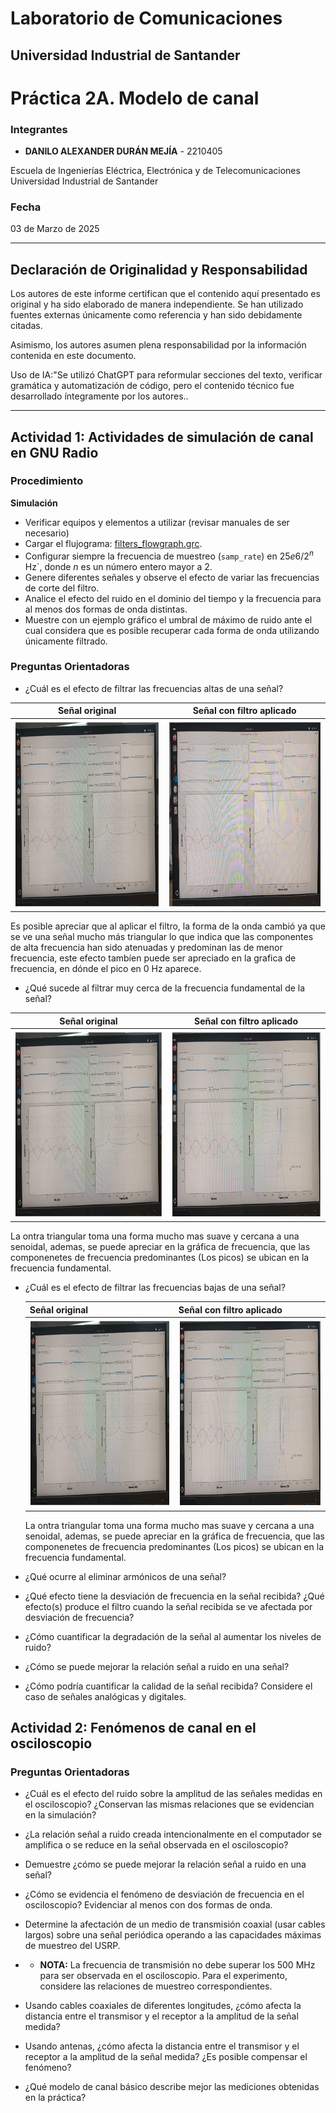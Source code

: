 # Laboratorio de Comunicaciones
## Universidad Industrial de Santander
# Práctica 2A. Modelo de canal

### Integrantes
- **DANILO ALEXANDER DURÁN MEJÍA** - 2210405
  
Escuela de Ingenierías Eléctrica, Electrónica y de Telecomunicaciones  
Universidad Industrial de Santander

### Fecha
03 de Marzo de 2025

---

## Declaración de Originalidad y Responsabilidad
Los autores de este informe certifican que el contenido aquí presentado es original y ha sido elaborado de manera independiente. Se han utilizado fuentes externas únicamente como referencia y han sido debidamente citadas.

Asimismo, los autores asumen plena responsabilidad por la información contenida en este documento. 

Uso de IA:"Se utilizó ChatGPT para reformular secciones del texto, verificar gramática y automatización de código, pero el contenido técnico fue desarrollado íntegramente por los autores..

---
## Actividad 1: Actividades de simulación de canal en GNU Radio

### Procedimiento

**Simulación**
   - Verificar equipos y elementos a utilizar (revisar manuales de ser necesario)
   - Cargar el flujograma: [filters_flowgraph.grc](filters_flowgraph.grc).
   - Configurar siempre la frecuencia de muestreo (`samp_rate`) en $25e6/2^n$ Hz`, donde $n$ es un número entero mayor a 2.
   - Genere diferentes señales y observe el efecto de variar las frecuencias de corte del filtro.
   - Analice el efecto del ruido en el dominio del tiempo y la frecuencia para al menos dos formas de onda distintas.
   - Muestre con un ejemplo gráfico el umbral de máximo de ruido ante el cual considera que es posible recuperar cada forma de onda utilizando únicamente filtrado.

### Preguntas Orientadoras

- ¿Cuál es el efecto de filtrar las frecuencias altas de una señal?
  
| Señal original            | Señal con filtro aplicado                 |
  |-----------------|-----------------------|
  | <img src="w2.PNG" height="300">            | <img src="w1.PNG" height="300">                 |

  Es posible apreciar que al aplicar el filtro, la forma de la onda cambió ya que se ve una señal mucho más triangular lo que indica que las componentes de alta frecuencia han sido atenuadas y predominan las de menor frecuencia, este efecto tambíen puede ser apreciado en la grafica de frecuencia, en dónde el pico en 0 Hz aparece.
  
- ¿Qué sucede al filtrar muy cerca de la frecuencia fundamental de la señal?
  
| Señal original            | Señal con filtro aplicado                 |
  |-----------------|-----------------------|
  | <img src="w2.PNG" height="300">            | <img src="w3.PNG" height="300">                 |

  La ontra triangular toma una forma mucho mas suave y cercana a una senoidal, ademas, se puede apreciar en la gráfica de frecuencia, que las componenetes de frecuencia predominantes (Los picos) se ubican en la frecuencia fundamental.
  
- ¿Cuál es el efecto de filtrar las frecuencias bajas de una señal?

  | Señal original            | Señal con filtro aplicado                 |
  |-----------------|-----------------------|
  | <img src="w2.PNG" height="300">            | <img src="w3.PNG" height="300">                 |

  La ontra triangular toma una forma mucho mas suave y cercana a una senoidal, ademas, se puede apreciar en la gráfica de frecuencia, que las componenetes de frecuencia predominantes (Los picos) se ubican en la frecuencia fundamental.
  
- ¿Qué ocurre al eliminar armónicos de una señal?
- ¿Qué efecto tiene la desviación de frecuencia en la señal recibida? ¿Qué efecto(s) produce el filtro cuando la señal recibida se ve afectada por desviación de frecuencia?
- ¿Cómo cuantificar la degradación de la señal al aumentar los niveles de ruido?
- ¿Cómo se puede mejorar la relación señal a ruido en una señal?
- ¿Cómo podría cuantificar la calidad de la señal recibida? Considere el caso de señales analógicas y digitales.

## Actividad 2: Fenómenos de canal en el osciloscopio

### Preguntas Orientadoras

- ¿Cuál es el efecto del ruido sobre la amplitud de las señales medidas en el osciloscopio? ¿Conservan las mismas relaciones que se evidencian en la simulación?
  
- ¿La relación señal a ruido creada intencionalmente en el computador se amplifica o se reduce en la señal observada en el osciloscopio?
- Demuestre ¿cómo se puede mejorar la relación señal a ruido en una señal?
  
- ¿Cómo se evidencia el fenómeno de desviación de frecuencia en el osciloscopio? Evidenciar al menos con dos formas de onda.
  
- Determine la afectación de un medio de transmisión coaxial (usar cables largos) sobre una señal periódica operando a las capacidades máximas de muestreo del USRP.
- 
  - **NOTA:** La frecuencia de transmisión no debe superar los 500 MHz para ser observada en el osciloscopio. Para el experimento, considere las relaciones de muestreo correspondientes.
- Usando cables coaxiales de diferentes longitudes, ¿cómo afecta la distancia entre el transmisor y el receptor a la amplitud de la señal medida?
- Usando antenas, ¿cómo afecta la distancia entre el transmisor y el receptor a la amplitud de la señal medida? ¿Es posible compensar el fenómeno?
- ¿Qué modelo de canal básico describe mejor las mediciones obtenidas en la práctica?
